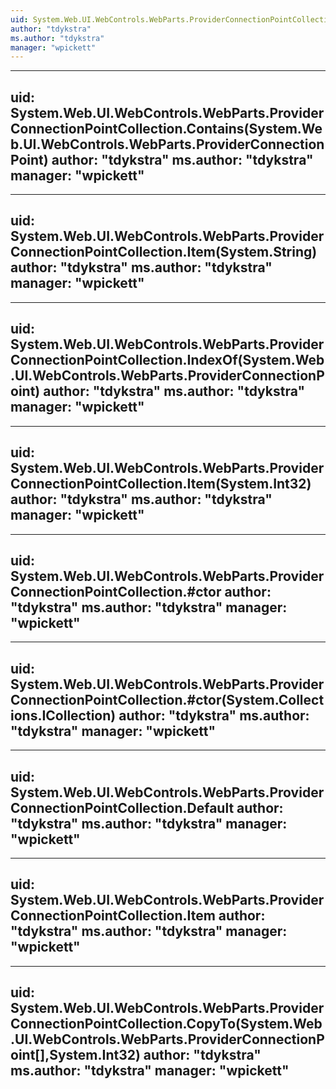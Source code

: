 ```yaml
---
uid: System.Web.UI.WebControls.WebParts.ProviderConnectionPointCollection
author: "tdykstra"
ms.author: "tdykstra"
manager: "wpickett"
---
```


---
uid: System.Web.UI.WebControls.WebParts.ProviderConnectionPointCollection.Contains(System.Web.UI.WebControls.WebParts.ProviderConnectionPoint)
author: "tdykstra"
ms.author: "tdykstra"
manager: "wpickett"
---

---
uid: System.Web.UI.WebControls.WebParts.ProviderConnectionPointCollection.Item(System.String)
author: "tdykstra"
ms.author: "tdykstra"
manager: "wpickett"
---

---
uid: System.Web.UI.WebControls.WebParts.ProviderConnectionPointCollection.IndexOf(System.Web.UI.WebControls.WebParts.ProviderConnectionPoint)
author: "tdykstra"
ms.author: "tdykstra"
manager: "wpickett"
---

---
uid: System.Web.UI.WebControls.WebParts.ProviderConnectionPointCollection.Item(System.Int32)
author: "tdykstra"
ms.author: "tdykstra"
manager: "wpickett"
---

---
uid: System.Web.UI.WebControls.WebParts.ProviderConnectionPointCollection.#ctor
author: "tdykstra"
ms.author: "tdykstra"
manager: "wpickett"
---

---
uid: System.Web.UI.WebControls.WebParts.ProviderConnectionPointCollection.#ctor(System.Collections.ICollection)
author: "tdykstra"
ms.author: "tdykstra"
manager: "wpickett"
---

---
uid: System.Web.UI.WebControls.WebParts.ProviderConnectionPointCollection.Default
author: "tdykstra"
ms.author: "tdykstra"
manager: "wpickett"
---

---
uid: System.Web.UI.WebControls.WebParts.ProviderConnectionPointCollection.Item
author: "tdykstra"
ms.author: "tdykstra"
manager: "wpickett"
---

---
uid: System.Web.UI.WebControls.WebParts.ProviderConnectionPointCollection.CopyTo(System.Web.UI.WebControls.WebParts.ProviderConnectionPoint[],System.Int32)
author: "tdykstra"
ms.author: "tdykstra"
manager: "wpickett"
---
